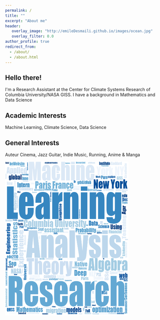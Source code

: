 ```yaml
---
permalink: /
title: ""
excerpt: "About me"
header:
   overlay_image: "http://emileDesmaili.github.io/images/ocean.jpg"
   overlay_filter: 0.0
author_profile: true
redirect_from: 
  - /about/
  - /about.html 
---
```


**Hello there!**
---


I'm a Research Assistant at the Center for Climate Systems Research of Columbia University/NASA GISS. I have a background in Mathematics and Data Science


**Academic Interests**
---
Machine Learning, Climate Science, Data Science


**General Interests**
---

Auteur Cinema, Jazz Guitar, Indie Music, Running, Anime & Manga


<img src="/images/wordcloud.png" alt="Word Cloud" width="400" height="500">


